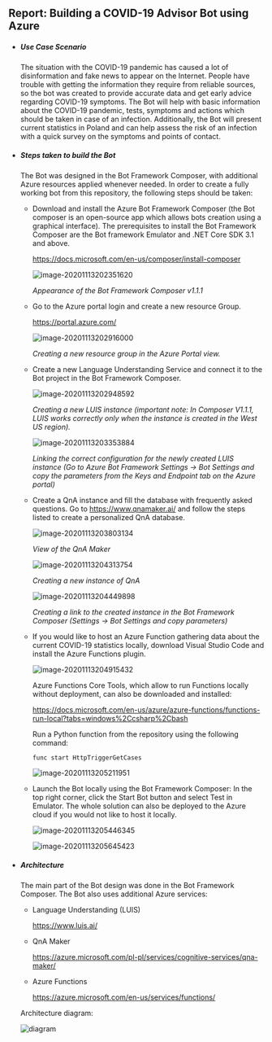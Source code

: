 ## Report: Building a COVID-19 Advisor Bot using Azure

- ##### Use Case Scenario

  The situation with the COVID-19 pandemic has caused a lot of disinformation and fake news to appear on the Internet. People have trouble with getting the information they require from reliable sources, so the bot was created to provide accurate data and get early advice regarding COVID-19 symptoms. The Bot will help with basic information about the COVID-19 pandemic, tests, symptoms and actions which should be taken in case of an infection. Additionally, the Bot will present current statistics in Poland and can help assess the risk of an infection with a quick survey on the symptoms and points of contact. 

  

- ##### Steps taken to build the Bot

  The Bot was designed in the Bot Framework Composer, with additional Azure resources applied whenever needed. In order to create a fully working bot from this repository, the following steps should be taken:

  

  - Download and install the Azure Bot Framework Composer (the Bot composer is an open-source app which allows bots creation using a graphical interface). The prerequisites to install the Bot Framework Composer are the Bot framework Emulator and .NET Core SDK 3.1 and above.

    https://docs.microsoft.com/en-us/composer/install-composer

    ![image-20201113202351620](C:\Users\Jakub\AppData\Roaming\Typora\typora-user-images\image-20201113202351620.png)

    *Appearance of the Bot Framework Composer v1.1.1*

    

  - Go to the Azure portal login and create a new resource Group. 

    https://portal.azure.com/

    ![image-20201113202916000](C:\Users\Jakub\AppData\Roaming\Typora\typora-user-images\image-20201113202916000.png)

    *Creating a new resource group in the Azure Portal view.*

    

  - Create a new Language Understanding Service and connect it to the Bot project in the Bot Framework Composer.

    ![image-20201113202948592](C:\Users\Jakub\AppData\Roaming\Typora\typora-user-images\image-20201113202948592.png)

    *Creating a new LUIS instance (important note: In Composer V1.1.1, LUIS works correctly only when the instance is created in the West US region).*

    

    ![image-20201113203353884](C:\Users\Jakub\AppData\Roaming\Typora\typora-user-images\image-20201113203353884.png)

    *Linking the correct configuration for the newly created LUIS instance (Go to Azure Bot Framework Settings -> Bot Settings and copy the parameters from the Keys and Endpoint tab on the Azure portal)*

    

  - Create a QnA instance and fill the database with frequently asked questions. Go to https://www.qnamaker.ai/ and follow the steps listed to create a personalized QnA database.

    ![image-20201113203803134](C:\Users\Jakub\AppData\Roaming\Typora\typora-user-images\image-20201113203803134.png)

    *View of the QnA Maker*

    

    ![image-20201113204313754](C:\Users\Jakub\AppData\Roaming\Typora\typora-user-images\image-20201113204313754.png)

    *Creating a new instance of QnA*

     

    ![image-20201113204449898](C:\Users\Jakub\AppData\Roaming\Typora\typora-user-images\image-20201113204449898.png)

    *Creating a link to the created instance in the Bot Framework Composer (Settings -> Bot Settings and copy parameters)*

    

  - If you would like to host an Azure Function gathering data about the current COVID-19 statistics locally, download Visual Studio Code and install the Azure Functions plugin. 

    ![image-20201113204915432](C:\Users\Jakub\AppData\Roaming\Typora\typora-user-images\image-20201113204915432.png)

    

    Azure Functions Core Tools, which allow to run Functions locally without deployment, can also be downloaded and installed:

    https://docs.microsoft.com/en-us/azure/azure-functions/functions-run-local?tabs=windows%2Ccsharp%2Cbash

    

    Run a Python function from the repository using the following command:

    `func start HttpTriggerGetCases`

    ![image-20201113205211951](C:\Users\Jakub\AppData\Roaming\Typora\typora-user-images\image-20201113205211951.png)

    

  - Launch the Bot locally using the Bot Framework Composer: In the top right corner, click the Start Bot button and select Test in Emulator. The whole solution can also be deployed to the Azure cloud if you would not like to host it locally. 

    

    ![image-20201113205446345](C:\Users\Jakub\AppData\Roaming\Typora\typora-user-images\image-20201113205446345.png)

    ![image-20201113205645423](C:\Users\Jakub\AppData\Roaming\Typora\typora-user-images\image-20201113205645423.png)

  

- ##### Architecture

  The main part of the Bot design was done in the Bot Framework Composer. The Bot also uses additional Azure services:

  

  - Language Understanding (LUIS)

    https://www.luis.ai/

  - QnA Maker

    https://azure.microsoft.com/pl-pl/services/cognitive-services/qna-maker/

  - Azure Functions

    https://azure.microsoft.com/en-us/services/functions/

    

    

  Architecture diagram:

  ![diagram](C:\Users\Jakub\Downloads\diagram.png)